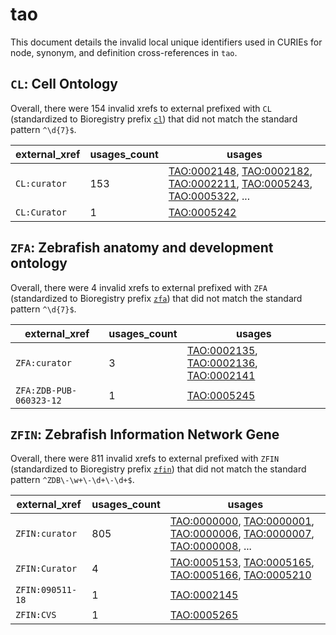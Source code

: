 # tao

This document details the invalid local unique identifiers used in CURIEs
for node, synonym, and definition cross-references in `tao`.


## `CL`: Cell Ontology

Overall, there were 154 invalid
xrefs to external prefixed with `CL` (standardized to Bioregistry
prefix [`cl`](https://bioregistry.io/cl)) that
did not match the standard pattern `^\d{7}$`.

| external_xref   |   usages_count | usages                                                                                                                                                                                                                                                             |
|-----------------|----------------|--------------------------------------------------------------------------------------------------------------------------------------------------------------------------------------------------------------------------------------------------------------------|
| `CL:curator`    |            153 | [TAO:0002148](https://bioregistry.io/TAO:0002148), [TAO:0002182](https://bioregistry.io/TAO:0002182), [TAO:0002211](https://bioregistry.io/TAO:0002211), [TAO:0005243](https://bioregistry.io/TAO:0005243), [TAO:0005322](https://bioregistry.io/TAO:0005322), ... |
| `CL:Curator`    |              1 | [TAO:0005242](https://bioregistry.io/TAO:0005242)                                                                                                                                                                                                                  |

## `ZFA`: Zebrafish anatomy and development ontology

Overall, there were 4 invalid
xrefs to external prefixed with `ZFA` (standardized to Bioregistry
prefix [`zfa`](https://bioregistry.io/zfa)) that
did not match the standard pattern `^\d{7}$`.

| external_xref           |   usages_count | usages                                                                                                                                                  |
|-------------------------|----------------|---------------------------------------------------------------------------------------------------------------------------------------------------------|
| `ZFA:curator`           |              3 | [TAO:0002135](https://bioregistry.io/TAO:0002135), [TAO:0002136](https://bioregistry.io/TAO:0002136), [TAO:0002141](https://bioregistry.io/TAO:0002141) |
| `ZFA:ZDB-PUB-060323-12` |              1 | [TAO:0005245](https://bioregistry.io/TAO:0005245)                                                                                                       |

## `ZFIN`: Zebrafish Information Network Gene

Overall, there were 811 invalid
xrefs to external prefixed with `ZFIN` (standardized to Bioregistry
prefix [`zfin`](https://bioregistry.io/zfin)) that
did not match the standard pattern `^ZDB\-\w+\-\d+\-\d+$`.

| external_xref    |   usages_count | usages                                                                                                                                                                                                                                                             |
|------------------|----------------|--------------------------------------------------------------------------------------------------------------------------------------------------------------------------------------------------------------------------------------------------------------------|
| `ZFIN:curator`   |            805 | [TAO:0000000](https://bioregistry.io/TAO:0000000), [TAO:0000001](https://bioregistry.io/TAO:0000001), [TAO:0000006](https://bioregistry.io/TAO:0000006), [TAO:0000007](https://bioregistry.io/TAO:0000007), [TAO:0000008](https://bioregistry.io/TAO:0000008), ... |
| `ZFIN:Curator`   |              4 | [TAO:0005153](https://bioregistry.io/TAO:0005153), [TAO:0005165](https://bioregistry.io/TAO:0005165), [TAO:0005166](https://bioregistry.io/TAO:0005166), [TAO:0005210](https://bioregistry.io/TAO:0005210)                                                         |
| `ZFIN:090511-18` |              1 | [TAO:0002145](https://bioregistry.io/TAO:0002145)                                                                                                                                                                                                                  |
| `ZFIN:CVS`       |              1 | [TAO:0005265](https://bioregistry.io/TAO:0005265)                                                                                                                                                                                                                  |

